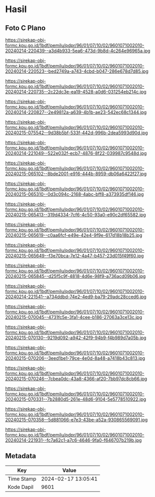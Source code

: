 # Hasil

## Foto C Plano

https://sirekap-obj-formc.kpu.go.id/1bdf/pemilu/pdpr/96/01/07/10/02/9601071002010-20240214-220439--a3d4b933-5ea6-473d-9b8d-4c264e96965a.jpg

https://sirekap-obj-formc.kpu.go.id/1bdf/pemilu/pdpr/96/01/07/10/02/9601071002010-20240214-220523--bed2749a-a743-4cbd-b047-286e678d7d85.jpg

https://sirekap-obj-formc.kpu.go.id/1bdf/pemilu/pdpr/96/01/07/10/02/9601071002010-20240214-220735--2c22dc3e-ea19-4528-a0d6-031254eb214c.jpg

https://sirekap-obj-formc.kpu.go.id/1bdf/pemilu/pdpr/96/01/07/10/02/9601071002010-20240214-220827--2e49812a-a639-4b1b-ae23-542ec68c1344.jpg

https://sirekap-obj-formc.kpu.go.id/1bdf/pemilu/pdpr/96/01/07/10/02/9601071002010-20240215-075542--9d38b5bf-533f-442d-996b-2dea5993d90d.jpg

https://sirekap-obj-formc.kpu.go.id/1bdf/pemilu/pdpr/96/01/07/10/02/9601071002010-20240214-221049--522e032f-ecb7-4876-8f22-039987c9548d.jpg

https://sirekap-obj-formc.kpu.go.id/1bdf/pemilu/pdpr/96/01/07/10/02/9601071002010-20240215-065102--8bde2001-e916-444b-8959-db06a6422f27.jpg

https://sirekap-obj-formc.kpu.go.id/1bdf/pemilu/pdpr/96/01/07/10/02/9601071002010-20240215-065310--0d3c094c-2168-4abc-bff8-a373935df146.jpg

https://sirekap-obj-formc.kpu.go.id/1bdf/pemilu/pdpr/96/01/07/10/02/9601071002010-20240215-065413--319d4334-7cf6-4c50-93a0-e90c2df65582.jpg

https://sirekap-obj-formc.kpu.go.id/1bdf/pemilu/pdpr/96/01/07/10/02/9601071002010-20240215-065619--c0aa6fcf-e49e-42e4-9f9e-617d18b18b25.jpg

https://sirekap-obj-formc.kpu.go.id/1bdf/pemilu/pdpr/96/01/07/10/02/9601071002010-20240215-065649--f3e70bca-7e12-4a47-b457-23d015f49f60.jpg

https://sirekap-obj-formc.kpu.go.id/1bdf/pemilu/pdpr/96/01/07/10/02/9601071002010-20240215-065845--d25f5c9f-4818-4d6e-98f9-a736acd09b06.jpg

https://sirekap-obj-formc.kpu.go.id/1bdf/pemilu/pdpr/96/01/07/10/02/9601071002010-20240214-221541--a734ddbd-74e2-4ed9-ba79-29adc28cced6.jpg

https://sirekap-obj-formc.kpu.go.id/1bdf/pemilu/pdpr/96/01/07/10/02/9601071002010-20240215-070045--4731fc5e-3fa1-4cee-b186-27063a3ce13c.jpg

https://sirekap-obj-formc.kpu.go.id/1bdf/pemilu/pdpr/96/01/07/10/02/9601071002010-20240215-070130--9219d092-a942-42f9-94b9-f4b989d7a05b.jpg

https://sirekap-obj-formc.kpu.go.id/1bdf/pemilu/pdpr/96/01/07/10/02/9601071002010-20240215-070206--3eed1be1-79ce-4e0d-8a48-a7418b43c813.jpg

https://sirekap-obj-formc.kpu.go.id/1bdf/pemilu/pdpr/96/01/07/10/02/9601071002010-20240215-070246--7cbea0dc-43a8-4366-af20-7bb97dc8cb66.jpg

https://sirekap-obj-formc.kpu.go.id/1bdf/pemilu/pdpr/96/01/07/10/02/9601071002010-20240215-070331--7b2880d5-261e-48d6-9104-5e5778510922.jpg

https://sirekap-obj-formc.kpu.go.id/1bdf/pemilu/pdpr/96/01/07/10/02/9601071002010-20240215-070358--5d881066-e7e3-43be-a52a-930865569091.jpg

https://sirekap-obj-formc.kpu.go.id/1bdf/pemilu/pdpr/96/01/07/10/02/9601071002010-20240214-221931--fc7a62c1-a7c6-4646-9fa0-f646707b219b.jpg


## Metadata

| Key        | Value               |
| ---------- | ------------------- |
| Time Stamp | 2024-02-17 13:05:41 |
| Kode Dapil | 9601                |



